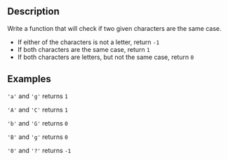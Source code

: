 ## **Description**

Write a function that will check if two given characters are the same case.

*   If either of the characters is not a letter, return `-1`
*   If both characters are the same case, return `1`
*   If both characters are letters, but not the same case, return `0`

## **Examples**

`'a'` and `'g'` returns `1`

`'A'` and `'C'` returns `1`

`'b'` and `'G'` returns `0`

`'B'` and `'g'` returns `0`

`'0'` and `'?'` returns `-1`